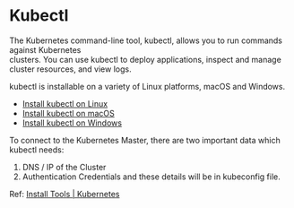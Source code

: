 # Kubectl
The Kubernetes command-line tool, kubectl, allows you to run commands against Kubernetes   
clusters. You can use kubectl to deploy applications, inspect and manage cluster resources, and view logs.

kubectl is installable on a variety of Linux platforms, macOS and Windows.
- [ Install kubectl on Linux](https://kubernetes.io/docs/tasks/tools/install-kubectl-linux/)
- [Install kubectl on macOS](https://kubernetes.io/docs/tasks/tools/install-kubectl-macos/)
- [Install kubectl on Windows](https://kubernetes.io/docs/tasks/tools/install-kubectl-windows/)

To connect to the Kubernetes Master, there are two important data which kubectl needs:
1. DNS / IP of the Cluster
2. Authentication Credentials
and these details will be in kubeconfig file.

Ref: [Install Tools | Kubernetes](https://kubernetes.io/docs/tasks/tools/)

